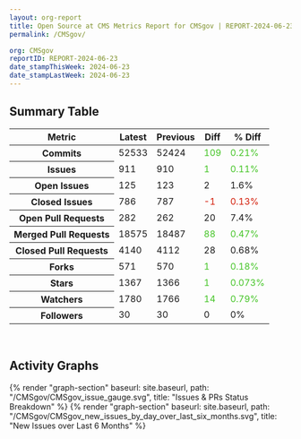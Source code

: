 ```yaml
---
layout: org-report
title: Open Source at CMS Metrics Report for CMSgov | REPORT-2024-06-23
permalink: /CMSgov/

org: CMSgov
reportID: REPORT-2024-06-23
date_stampThisWeek: 2024-06-23
date_stampLastWeek: 2024-06-23
---
```

<div class="summary-table">
  <table class="usa-table usa-table--borderless">
    <h2> Summary Table </h2>
    <thead>
      <tr>
        <th scope="col">Metric</th>
        <th scope="col">Latest</th>
        <th scope="col">Previous</th>
        <th scope="col">Diff</th>
        <th scope="col">% Diff</th>
      </tr>
    </thead>
    <tbody>
      <tr>
        <th scope="row">Commits</th>
        <td>52533</td>
        <td>52424</td>
        <td style="color: #45c527" >109</td>
        <td style="color: #45c527" >0.21%</td>
      </tr>
      <tr>
        <th scope="row">Issues</th>
        <td>911</td>
        <td>910</td>
        <td style="color: #45c527" >1</td>
        <td style="color: #45c527" >0.11%</td>
      </tr>
      <tr>
        <th scope="row">Open Issues</th>
        <td>125</td>
        <td>123</td>
        <td style="" >2</td>
        <td style="" >1.6%</td>
      </tr>
      <tr>
        <th scope="row">Closed Issues</th>
        <td>786</td>
        <td>787</td>
        <td style="color: #d31c08" >-1</td>
        <td style="color: #d31c08" >0.13%</td>
      </tr>
      <tr>
        <th scope="row">Open Pull Requests</th>
        <td>282</td>
        <td>262</td>
        <td style="" >20</td>
        <td style="" >7.4%</td>
      </tr>
      <tr>
        <th scope="row">Merged Pull Requests</th>
        <td>18575</td>
        <td>18487</td>
        <td style="color: #45c527" >88</td>
        <td style="color: #45c527" >0.47%</td>
      </tr>
      <tr>
        <th scope="row">Closed Pull Requests</th>
        <td>4140</td>
        <td>4112</td>
        <td style="" >28</td>
        <td style="" >0.68%</td>
      </tr>
      <tr>
        <th scope="row">Forks</th>
        <td>571</td>
        <td>570</td>
        <td style="color: #45c527" >1</td>
        <td style="color: #45c527" >0.18%</td>
      </tr>
      <tr>
        <th scope="row">Stars</th>
        <td>1367</td>
        <td>1366</td>
        <td style="color: #45c527" >1</td>
        <td style="color: #45c527" >0.073%</td>
      </tr>
      <tr>
        <th scope="row">Watchers</th>
        <td>1780</td>
        <td>1766</td>
        <td style="color: #45c527" >14</td>
        <td style="color: #45c527" >0.79%</td>
      </tr>
      <tr>
        <th scope="row">Followers</th>
        <td>30</td>
        <td>30</td>
        <td style="" >0</td>
        <td style="" >0%</td>
      </tr>
    </tbody>
  </table>
</div>
<div class="graph-container">
  <br>
  <h2>Activity Graphs</h2>
  <div class="all-graphs">
    <!--- Issues/PRs Status Breakdown Graph -->
    {% render "graph-section" baseurl: site.baseurl, path: "/CMSgov/CMSgov_issue_gauge.svg", title: "Issues & PRs Status Breakdown" %}
    <!-- New Issues over Last 6 Months -->
    {% render "graph-section" baseurl: site.baseurl, path: "/CMSgov/CMSgov_new_issues_by_day_over_last_six_months.svg", title: "New Issues over Last 6 Months" %}
  </div>
</div>